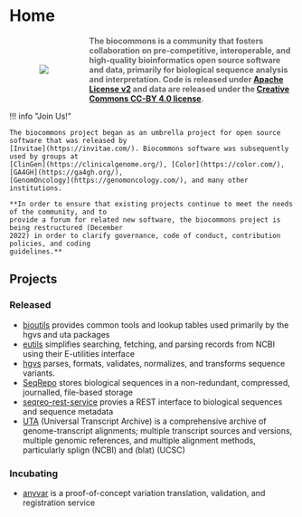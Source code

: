 # Home

<div style="display: grid; grid-template-columns: 1fr 3fr; grid-gap: 20px; place-items: center;">

  <div style="align: center">
    <img src="../images/logo.svg">
  </div>

  <div style="color: #666;">
    <b>The biocommons is a community that fosters collaboration on pre-competitive, interoperable, and high-quality bioinformatics open source software and data, primarily for biological sequence analysis and interpretation.  Code is released under <a href="https://opensource.org/licenses/Apache-2.0">Apache License v2</a> and data are released under the <a href="https://creativecommons.org/licenses/by/4.0/">Creative Commons CC-BY 4.0 license</a>.</b>
  </div>

</div>

!!! info "Join Us!"

    The biocommons project began as an umbrella project for open source software that was released by
    [Invitae](https://invitae.com/). Biocommons software was subsequently used by groups at
    [ClinGen](https://clinicalgenome.org/), [Color](https://color.com/), [GA4GH](https://ga4gh.org/),
    [GenomOncology](https://genomoncology.com/), and many other institutions.

    **In order to ensure that existing projects continue to meet the needs of the community, and to
    provide a forum for related new software, the biocommons project is being restructured (December
    2022) in order to clarify governance, code of conduct, contribution policies, and coding
    guidelines.**

## Projects

### Released

- [bioutils](https://github.com/biocommons/bioutils) provides common tools and lookup tables used
  primarily by the hgvs and uta packages
- [eutils](https://github.com/biocommons/eutils) simplifies searching, fetching, and parsing records
  from NCBI using their E-utilities interface
- [hgvs](https://github.com/biocommons/hgvs) parses, formats, validates, normalizes,
  and transforms sequence variants.
- [SeqRepo](https://github.com/biocommons/biocommons.seqrepo) stores biological sequences in a
  non-redundant, compressed, journalled, file-based storage
- [seqreo-rest-service](https://github.com/biocommons/seqrepo-rest-service) provies a REST
  interface to biological sequences and sequence metadata
- [UTA](https://github.com/biocommons/uta) (Universal Transcript Archive) is a comprehensive archive
  of genome-transcript alignments; multiple transcript sources and versions, multiple genomic
  references, and multiple alignment methods, particularly splign (NCBI) and (blat) (UCSC)

### Incubating

- [anyvar](https://github.com/biocommons/anyvar) is a proof-of-concept variation translation, validation,
  and registration service

